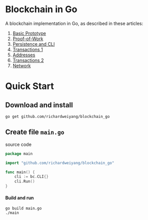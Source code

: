 # Blockchain in Go

A blockchain implementation in Go, as described in these articles:

1. [Basic Prototype](https://jeiwan.cc/posts/building-blockchain-in-go-part-1/)
2. [Proof-of-Work](https://jeiwan.cc/posts/building-blockchain-in-go-part-2/)
3. [Persistence and CLI](https://jeiwan.cc/posts/building-blockchain-in-go-part-3/)
4. [Transactions 1](https://jeiwan.cc/posts/building-blockchain-in-go-part-4/)
5. [Addresses](https://jeiwan.cc/posts/building-blockchain-in-go-part-5/)
6. [Transactions 2](https://jeiwan.cc/posts/building-blockchain-in-go-part-6/)
7. [Network](https://jeiwan.cc/posts/building-blockchain-in-go-part-7/)

# Quick Start

## Download and install

    go get github.com/richardweiyang/blockchain_go

## Create file `main.go`

source code

```go
package main

import "github.com/richardweiyang/blockchain_go"

func main() {
	cli := bc.CLI{}
	cli.Run()
}
```
#### Build and run

    go build main.go
    ./main

